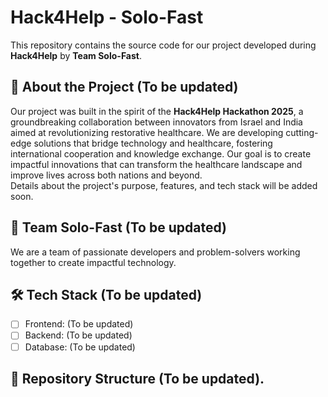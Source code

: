 # Hack4Help - Solo-Fast

This repository contains the source code for our project developed during **Hack4Help** by **Team Solo-Fast**.

## 📌 About the Project  (To be updated)
Our project was built in the spirit of the **Hack4Help Hackathon 2025**, a groundbreaking collaboration between innovators from Israel and India aimed at revolutionizing restorative healthcare.
We are developing cutting-edge solutions that bridge technology and healthcare, fostering international cooperation and knowledge exchange. Our goal is to create impactful innovations that can transform the healthcare landscape and improve lives across both nations and beyond.  
Details about the project's purpose, features, and tech stack will be added soon.

## 🚀 Team Solo-Fast (To be updated)
We are a team of passionate developers and problem-solvers working together to create impactful technology.

## 🛠️ Tech Stack (To be updated)
- [ ] Frontend: (To be updated)
- [ ] Backend: (To be updated)
- [ ] Database: (To be updated)

## 📂 Repository Structure  (To be updated).
